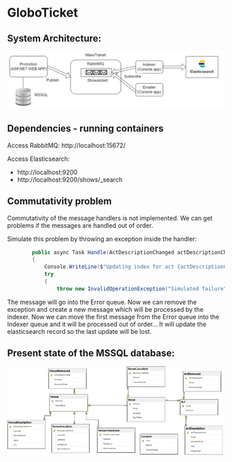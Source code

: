 # GloboTicket

## System Architecture:
![Architecture With Elastic Search](architectureWithElasticSearch.png)

## Dependencies - running containers
Access RabbitMQ: http://localhost:15672/

Access Elasticsearch: 
- http://localhost:9200
- http://localhost:9200/shows/_search

## Commutativity problem
Commutativity of the message handlers is not implemented. We can get problems if the messages are handled out of order.

Simulate this problem by throwing an exception inside the handler:
```C#
        public async Task Handle(ActDescriptionChanged actDescriptionChanged)
        {
            Console.WriteLine($"Updating index for act {actDescriptionChanged.description.title}.");
            try
            {
                throw new InvalidOperationException("Simulated failure");
```
The message will go into the Error queue. Now we can remove the exception and create a new message which will be processed by the indexer.
Now we can move the first message from the Error queue into the Indexer queue and it will be processed out of order... It will update the elasticsearch record so the last update will be lost.

## Present state of the MSSQL database:


![E R D Venue Location Time Zone](ERD_venueLocation_TimeZone.png)

